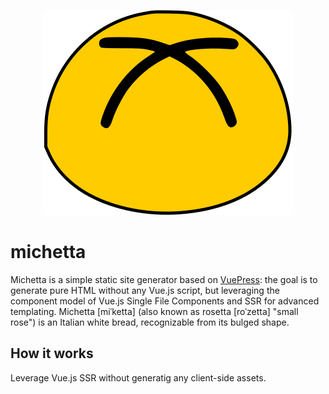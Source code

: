 <p align="center">
  <img src="https://github.com/aozora/michetta/blob/master/logo.svg" alt="logo">
</p>

# michetta
Michetta is a simple static site generator based on [VuePress](https://vuepress.vuejs.org/): 
the goal is to generate pure HTML without any Vue.js script, but leveraging the component model of Vue.js Single File Components
 and SSR for advanced templating.
Michetta [miˈketta] (also known as rosetta [roˈzetta] "small rose") is an Italian white bread, recognizable from its bulged shape.

## How it works
Leverage Vue.js SSR without generatig any client-side assets.
